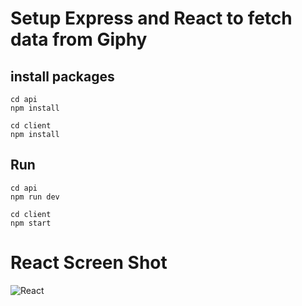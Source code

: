 # Setup Express and React to fetch data from Giphy

## install packages

```
cd api
npm install
```

```
cd client
npm install
```

## Run

```
cd api
npm run dev
```

```
cd client
npm start
```

# React Screen Shot 
![React](screenshot.png)